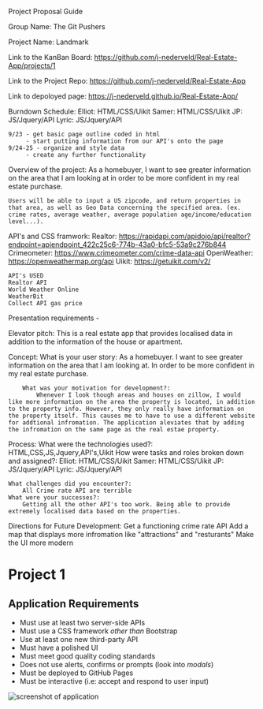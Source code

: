 Project Proposal Guide

Group Name: The Git Pushers

Project Name: Landmark

Link to the KanBan Board: 
https://github.com/j-nederveld/Real-Estate-App/projects/1

Link to the Project Repo: 
https://github.com/j-nederveld/Real-Estate-App

Link to depoloyed page:
https://j-nederveld.github.io/Real-Estate-App/

Burndown Schedule: 
    Elliot: HTML/CSS/Uikit
    Samer: HTML/CSS/Uikit
    JP: JS/Jquery/API
    Lyric: JS/Jquery/API
    
    9/23 - get basic page outline coded in html
         - start putting information from our API's onto the page 
    9/24-25 - organize and style data
         - create any further functionality



Overview of the project: 
    As a homebuyer, I want to see greater information on the area that I am looking at in order to be more confident in my real estate purchase. 

    Users will be able to input a US zipcode, and return properties in that area, as well as Geo Data concerning the specified area. (ex. crime rates, average weather, average population age/income/education level...).

API's and CSS framwork:
    Realtor: https://rapidapi.com/apidojo/api/realtor?endpoint=apiendpoint_422c25c6-774b-43a0-bfc5-53a9c276b844
    Crimeometer: https://www.crimeometer.com/crime-data-api
    OpenWeather: https://openweathermap.org/api
    Uikit: https://getuikit.com/v2/
    
    API's USED
    Realtor API
    World Weather Online
    WeatherBit
    Collect API gas price

   

Presentation requirements -

Elevator pitch: This is a real estate app that provides localised data in addition to the information of the house or apartment. 

Concept: 
        What is your user story: 
            As a homebuyer. 
            I want to see greater information on the area that I am looking at.
            In order to be more confident in my real estate purchase.
            
        What was your motivation for development?:
            Whenever I look though areas and houses on zillow, I would like more information on the area the property is located, in addition to the property info. However, they only really have information on the property itself. This causes me to have to use a different website for addtional infromation. The application aleviates that by adding the infromation on the same page as the real estae property.

Process: 
    What were the technologies used?: 
        HTML,CSS,JS,Jquery,API's,Uikit 
    How were tasks and roles broken down and assigned?:
        Elliot: HTML/CSS/Uikit
        Samer: HTML/CSS/Uikit
        JP: JS/Jquery/API
        Lyric: JS/Jquery/API

    What challenges did you encounter?: 
        All Crime rate API are terrible 
    What were your successes?: 
        Getting all the other API's too work. Being able to provide extremely localised data based on the properties.

Directions for Future Development:
    Get a functioning crime rate API
    Add a map that displays more infromation like "attractions" and "resturants"
    Make the UI more modern
                
# Project 1
## Application Requirements
* Must use at least two server-side APIs 
* Must use a CSS framework _other than_ Bootstrap
* Use at least one new third-party API
* Must have a polished UI
* Must meet good quality coding standards
* Does not use alerts, confirms or prompts (look into _modals_)
* Must be deployed to GitHub Pages
* Must be interactive (i.e: accept and respond to user input)

![screenshot of application](images/Screen-Shot-2020-09-28-at-12.29.42-PM.png)
